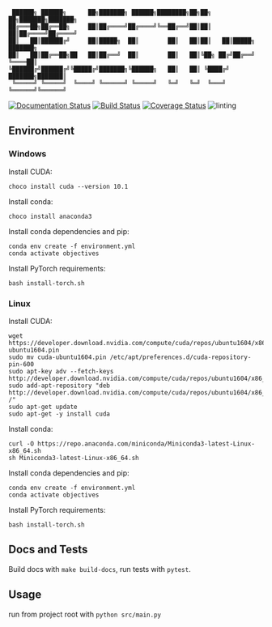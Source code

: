```
 ██████╗ ██████╗      ██╗███████╗ ██████╗████████╗██╗██╗   ██╗███████╗███████╗
██╔═══██╗██╔══██╗     ██║██╔════╝██╔════╝╚══██╔══╝██║██║   ██║██╔════╝██╔════╝
██║   ██║██████╔╝     ██║█████╗  ██║        ██║   ██║██║   ██║█████╗  ███████╗
██║   ██║██╔══██╗██   ██║██╔══╝  ██║        ██║   ██║╚██╗ ██╔╝██╔══╝  ╚════██║
╚██████╔╝██████╔╝╚█████╔╝███████╗╚██████╗   ██║   ██║ ╚████╔╝ ███████╗███████║
 ╚═════╝ ╚═════╝  ╚════╝ ╚══════╝ ╚═════╝   ╚═╝   ╚═╝  ╚═══╝  ╚══════╝╚══════╝
```
[![Documentation Status](https://readthedocs.org/projects/objectives/badge/?version=latest)](https://objectives.readthedocs.io/en/latest/?badge=latest)
[![Build Status](https://travis-ci.org/robmacc/objectives.svg?branch=master)](https://travis-ci.org/robmacc/objectives)
[![Coverage Status](https://coveralls.io/repos/github/robmacc/objectives/badge.svg?branch=master)](https://coveralls.io/github/robmacc/objectives?branch=master)
![linting](https://github.com/robmacc/objectives/workflows/linting/badge.svg)

## Environment

### Windows
Install CUDA:
```
choco install cuda --version 10.1
```
Install conda:
```
choco install anaconda3
```
Install conda dependencies and pip:
```
conda env create -f environment.yml
conda activate objectives
```
Install PyTorch requirements:
```
bash install-torch.sh
```

### Linux
Install CUDA:
```
wget https://developer.download.nvidia.com/compute/cuda/repos/ubuntu1604/x86_64/cuda-ubuntu1604.pin
sudo mv cuda-ubuntu1604.pin /etc/apt/preferences.d/cuda-repository-pin-600
sudo apt-key adv --fetch-keys http://developer.download.nvidia.com/compute/cuda/repos/ubuntu1604/x86_64/7fa2af80.pub
sudo add-apt-repository "deb http://developer.download.nvidia.com/compute/cuda/repos/ubuntu1604/x86_64/ /"
sudo apt-get update
sudo apt-get -y install cuda
```
Install conda:
```
curl -O https://repo.anaconda.com/miniconda/Miniconda3-latest-Linux-x86_64.sh
sh Miniconda3-latest-Linux-x86_64.sh
```
Install conda dependencies and pip:
```
conda env create -f environment.yml
conda activate objectives
```
Install PyTorch requirements:
```
bash install-torch.sh
```

<!-- Download cuDNN and extract the files to the CUDA directory: -->
<!-- ``` -->
<!-- [cuDNN-download-dir]/cuda/bin/cudnn65_7.dll > `NVIDIA GPU Computing Toolkit`/CUDA/vX.X/bin/ -->
<!-- [cuDNN-download-dir]/cuda/include/cudnn.h > `NVIDIA GPU Computing Toolkit`/CUDA/vX.X/include/ -->
<!-- [cuDNN-download-dir]/cuda/lib/x64/cudnn.lib > `NVIDIA GPU Computing Toolkit`/CUDA/vX.X/lib/x64/ -->
<!-- ``` -->

## Docs and Tests
Build docs with `make build-docs`,
run tests with `pytest`.

## Usage
run from project root with `python src/main.py`